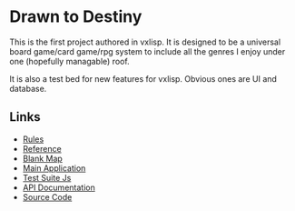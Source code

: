 # Drawn to Destiny

This is the first project authored in vxlisp. It is designed to be a universal board game/card game/rpg system to include all the genres I enjoy under one (hopefully managable) roof.

It is also a test bed for new features for vxlisp. Obvious ones are UI and database.

## Links
* [Rules](DrawnToDestiny.pdf)
* [Reference](DrawnToDestinyReference.pdf)
* [Blank Map](page-map.svg)
* [Main Application](public/runjs.html)
* [Test Suite Js](public/testjs.html)
* [API Documentation](doc/doc.html)
* [Source Code](https://github.com/Vyridian/nxtactics)
